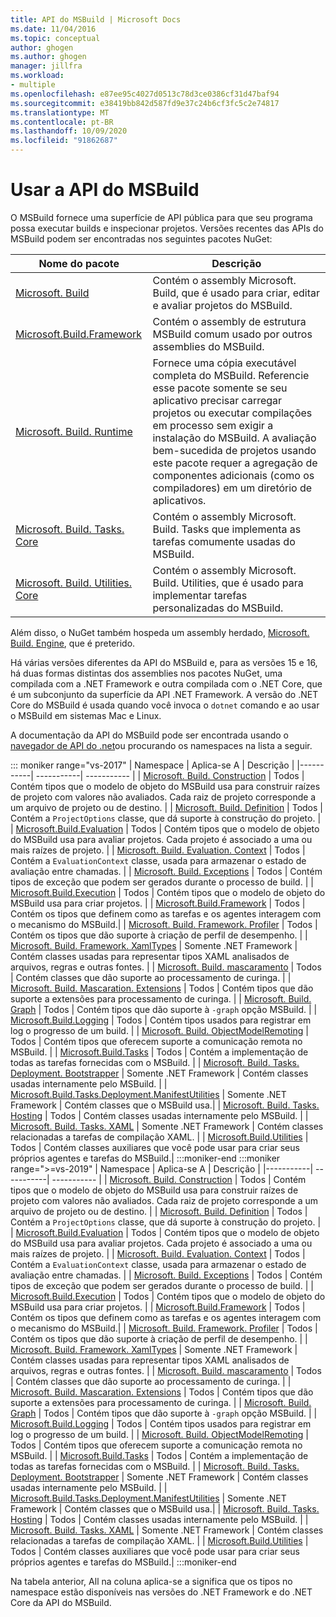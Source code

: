 ```yaml
---
title: API do MSBuild | Microsoft Docs
ms.date: 11/04/2016
ms.topic: conceptual
author: ghogen
ms.author: ghogen
manager: jillfra
ms.workload:
- multiple
ms.openlocfilehash: e87ee95c4027d0513c78d3ce0386cf31d47baf94
ms.sourcegitcommit: e38419bb842d587fd9e37c24b6cf3fc5c2e74817
ms.translationtype: MT
ms.contentlocale: pt-BR
ms.lasthandoff: 10/09/2020
ms.locfileid: "91862687"
---
```

# <a name="use-the-msbuild-api"></a>Usar a API do MSBuild

O MSBuild fornece uma superfície de API pública para que seu programa possa executar builds e inspecionar projetos. Versões recentes das APIs do MSBuild podem ser encontradas nos seguintes pacotes NuGet:

| Nome do pacote | Descrição |
| ------------ | ----------- |
| [Microsoft. Build](https://www.nuget.org/packages/Microsoft.Build) | Contém o assembly Microsoft. Build, que é usado para criar, editar e avaliar projetos do MSBuild.|
| [Microsoft.Build.Framework](https://www.nuget.org/packages/Microsoft.Build.Framework)| Contém o assembly de estrutura MSBuild comum usado por outros assemblies do MSBuild. |
| [Microsoft. Build. Runtime](https://www.nuget.org/packages/Microsoft.Build.Runtime) | Fornece uma cópia executável completa do MSBuild. Referencie esse pacote somente se seu aplicativo precisar carregar projetos ou executar compilações em processo sem exigir a instalação do MSBuild. A avaliação bem-sucedida de projetos usando este pacote requer a agregação de componentes adicionais (como os compiladores) em um diretório de aplicativos. |
| [Microsoft. Build. Tasks. Core](https://www.nuget.org/packages/Microsoft.Build.Tasks.Core) | Contém o assembly Microsoft. Build. Tasks que implementa as tarefas comumente usadas do MSBuild. |
| [Microsoft. Build. Utilities. Core](https://www.nuget.org/packages/Microsoft.Build.Utilities.Core) | Contém o assembly Microsoft. Build. Utilities, que é usado para implementar tarefas personalizadas do MSBuild. |

Além disso, o NuGet também hospeda um assembly herdado, [Microsoft. Build. Engine](https://www.nuget.org/packages/Microsoft.Build.Engine), que é preterido.

Há várias versões diferentes da API do MSBuild e, para as versões 15 e 16, há duas formas distintas dos assemblies nos pacotes NuGet, uma compilada com a .NET Framework e outra compilada com o .NET Core, que é um subconjunto da superfície da API .NET Framework.  A versão do .NET Core do MSBuild é usada quando você invoca o `dotnet` comando e ao usar o MSBuild em sistemas Mac e Linux.

A documentação da API do MSBuild pode ser encontrada usando o [navegador de API do .net](/dotnet/api)ou procurando os namespaces na lista a seguir.

::: moniker range="vs-2017"
| Namespace | Aplica-se A | Descrição |
|-----------| -----------| ----------- |
| [Microsoft. Build. Construction](/dotnet/api/Microsoft.Build.Construction?view=msbuild-15&preserve-view=true) | Todos |  Contém tipos que o modelo de objeto do MSBuild usa para construir raízes de projeto com valores não avaliados. Cada raiz de projeto corresponde a um arquivo de projeto ou de destino. |
| [Microsoft. Build. Definition](/dotnet/api/Microsoft.Build.Definition?view=msbuild-15&preserve-view=true) | Todos | Contém a `ProjectOptions` classe, que dá suporte à construção do projeto. |
| [Microsoft.Build.Evaluation](/dotnet/api/Microsoft.Build.Evaluation?view=msbuild-15&preserve-view=true) | Todos | Contém tipos que o modelo de objeto do MSBuild usa para avaliar projetos. Cada projeto é associado a uma ou mais raízes de projeto. |
| [Microsoft. Build. Evaluation. Context](/dotnet/api/Microsoft.Build.Evaluation.Context?view=msbuild-15&preserve-view=true) | Todos | Contém a `EvaluationContext` classe, usada para armazenar o estado de avaliação entre chamadas. |
| [Microsoft. Build. Exceptions](/dotnet/api/Microsoft.Build.Exceptions?view=msbuild-15&preserve-view=true) | Todos | Contém tipos de exceção que podem ser gerados durante o processo de build. |
| [Microsoft.Build.Execution](/dotnet/api/Microsoft.Build.Execution?view=msbuild-15&preserve-view=true) | Todos | Contém tipos que o modelo de objeto do MSBuild usa para criar projetos. |
| [Microsoft.Build.Framework](/dotnet/api/Microsoft.Build.Framework?view=msbuild-15&preserve-view=true) | Todos | Contém os tipos que definem como as tarefas e os agentes interagem com o mecanismo do MSBuild.|
| [Microsoft. Build. Framework. Profiler](/dotnet/api/Microsoft.Build.Framework.Profiler?view=msbuild-15&preserve-view=true) | Todos | Contém os tipos que dão suporte à criação de perfil de desempenho. |
| [Microsoft. Build. Framework. XamlTypes](/dotnet/api/Microsoft.Build.Framework.XamlTypes?view=msbuild-15&preserve-view=true) | Somente .NET Framework | Contém classes usadas para representar tipos XAML analisados de arquivos, regras e outras fontes. |
| [Microsoft. Build. mascaramento](/dotnet/api/Microsoft.Build.Globbing?view=msbuild-15&preserve-view=true) | Todos | Contém classes que dão suporte ao processamento de curinga. |
| [Microsoft. Build. Mascaration. Extensions](/dotnet/api/Microsoft.Build.Globbing.Extensions?view=msbuild-15&preserve-view=true) | Todos | Contém tipos que dão suporte a extensões para processamento de curinga. |
| [Microsoft. Build. Graph](/dotnet/api/Microsoft.Build.Graph?view=msbuild-15&preserve-view=true) | Todos | Contém tipos que dão suporte à `-graph` opção MSBuild. |
| [Microsoft.Build.Logging](/dotnet/api/Microsoft.Build.Logging?view=msbuild-15&preserve-view=true) | Todos | Contém tipos usados para registrar em log o progresso de um build. |
| [Microsoft. Build. ObjectModelRemoting](/dotnet/api/Microsoft.Build.ObjectModelRemoting?view=msbuild-15&preserve-view=true) | Todos | Contém tipos que oferecem suporte a comunicação remota no MSBuild. |
| [Microsoft.Build.Tasks](/dotnet/api/Microsoft.Build.Tasks?view=msbuild-15&preserve-view=true) | Todos | Contém a implementação de todas as tarefas fornecidas com o MSBuild. |
| [Microsoft. Build. Tasks. Deployment. Bootstrapper](/dotnet/api/Microsoft.Build.Tasks.Deployment.Bootstrapper?view=msbuild-15&preserve-view=true) | Somente .NET Framework | Contém classes usadas internamente pelo MSBuild. |
| [Microsoft.Build.Tasks.Deployment.ManifestUtilities](/dotnet/api/Microsoft.Build.Tasks.Deployment.ManifestUtilities?view=msbuild-15&preserve-view=true) | Somente .NET Framework | Contém classes que o MSBuild usa.|
| [Microsoft. Build. Tasks. Hosting](/dotnet/api/Microsoft.Build.Tasks.Hosting?view=msbuild-15&preserve-view=true) | Todos | Contém classes usadas internamente pelo MSBuild. |
| [Microsoft. Build. Tasks. XAML](/dotnet/api/Microsoft.Build.Tasks.Xaml?view=msbuild-15&preserve-view=true) | Somente .NET Framework | Contém classes relacionadas a tarefas de compilação XAML. |
| [Microsoft.Build.Utilities](/dotnet/api/Microsoft.Build.Utilities?view=msbuild-15&preserve-view=true) | Todos | Contém classes auxiliares que você pode usar para criar seus próprios agentes e tarefas do MSBuild.|
:::moniker-end
:::moniker range=">=vs-2019"
| Namespace | Aplica-se A | Descrição |
|-----------| -----------| ----------- |
| [Microsoft. Build. Construction](/dotnet/api/Microsoft.Build.Construction?view=msbuild-16&preserve-view=true) | Todos |  Contém tipos que o modelo de objeto do MSBuild usa para construir raízes de projeto com valores não avaliados. Cada raiz de projeto corresponde a um arquivo de projeto ou de destino. |
| [Microsoft. Build. Definition](/dotnet/api/Microsoft.Build.Definition?view=msbuild-16&preserve-view=true) | Todos | Contém a `ProjectOptions` classe, que dá suporte à construção do projeto. |
| [Microsoft.Build.Evaluation](/dotnet/api/Microsoft.Build.Evaluation?view=msbuild-16&preserve-view=true) | Todos | Contém tipos que o modelo de objeto do MSBuild usa para avaliar projetos. Cada projeto é associado a uma ou mais raízes de projeto. |
| [Microsoft. Build. Evaluation. Context](/dotnet/api/Microsoft.Build.Evaluation.Context?view=msbuild-16&preserve-view=true) | Todos | Contém a `EvaluationContext` classe, usada para armazenar o estado de avaliação entre chamadas. |
| [Microsoft. Build. Exceptions](/dotnet/api/Microsoft.Build.Exceptions?view=msbuild-16&preserve-view=true) | Todos | Contém tipos de exceção que podem ser gerados durante o processo de build. |
| [Microsoft.Build.Execution](/dotnet/api/Microsoft.Build.Execution?view=msbuild-16&preserve-view=true) | Todos | Contém tipos que o modelo de objeto do MSBuild usa para criar projetos. |
| [Microsoft.Build.Framework](/dotnet/api/Microsoft.Build.Framework?view=msbuild-16&preserve-view=true) | Todos | Contém os tipos que definem como as tarefas e os agentes interagem com o mecanismo do MSBuild.|
| [Microsoft. Build. Framework. Profiler](/dotnet/api/Microsoft.Build.Framework.Profiler?view=msbuild-16&preserve-view=true) | Todos | Contém os tipos que dão suporte à criação de perfil de desempenho. |
| [Microsoft. Build. Framework. XamlTypes](/dotnet/api/Microsoft.Build.Framework.XamlTypes?view=msbuild-16&preserve-view=true) | Somente .NET Framework | Contém classes usadas para representar tipos XAML analisados de arquivos, regras e outras fontes. |
| [Microsoft. Build. mascaramento](/dotnet/api/Microsoft.Build.Globbing?view=msbuild-16&preserve-view=true) | Todos | Contém classes que dão suporte ao processamento de curinga. |
| [Microsoft. Build. Mascaration. Extensions](/dotnet/api/Microsoft.Build.Globbing.Extensions?view=msbuild-16&preserve-view=true) | Todos | Contém tipos que dão suporte a extensões para processamento de curinga. |
| [Microsoft. Build. Graph](/dotnet/api/Microsoft.Build.Graph?view=msbuild-16&preserve-view=true) | Todos | Contém tipos que dão suporte à `-graph` opção MSBuild. |
| [Microsoft.Build.Logging](/dotnet/api/Microsoft.Build.Logging?view=msbuild-16&preserve-view=true) | Todos | Contém tipos usados para registrar em log o progresso de um build. |
| [Microsoft. Build. ObjectModelRemoting](/dotnet/api/Microsoft.Build.ObjectModelRemoting?view=msbuild-16&preserve-view=true) | Todos | Contém tipos que oferecem suporte a comunicação remota no MSBuild. |
| [Microsoft.Build.Tasks](/dotnet/api/Microsoft.Build.Tasks?view=msbuild-16&preserve-view=true) | Todos | Contém a implementação de todas as tarefas fornecidas com o MSBuild. |
| [Microsoft. Build. Tasks. Deployment. Bootstrapper](/dotnet/api/Microsoft.Build.Tasks.Deployment.Bootstrapper?view=msbuild-16&preserve-view=true) | Somente .NET Framework | Contém classes usadas internamente pelo MSBuild. |
| [Microsoft.Build.Tasks.Deployment.ManifestUtilities](/dotnet/api/Microsoft.Build.Tasks.Deployment.ManifestUtilities?view=msbuild-16&preserve-view=true) | Somente .NET Framework | Contém classes que o MSBuild usa.|
| [Microsoft. Build. Tasks. Hosting](/dotnet/api/Microsoft.Build.Tasks.Hosting?view=msbuild-16&preserve-view=true) | Todos | Contém classes usadas internamente pelo MSBuild. |
| [Microsoft. Build. Tasks. XAML](/dotnet/api/Microsoft.Build.Tasks.Xaml?view=msbuild-16&preserve-view=true) | Somente .NET Framework | Contém classes relacionadas a tarefas de compilação XAML. |
| [Microsoft.Build.Utilities](/dotnet/api/Microsoft.Build.Utilities?view=msbuild-16&preserve-view=true) | Todos | Contém classes auxiliares que você pode usar para criar seus próprios agentes e tarefas do MSBuild.|
:::moniker-end

Na tabela anterior, All na coluna aplica-se a significa que os tipos no namespace estão disponíveis nas versões do .NET Framework e do .NET Core da API do MSBuild.
